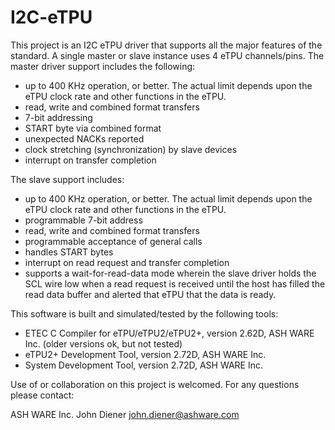 # I2C-eTPU
This project is an I2C eTPU driver that supports all the major features of the standard. A single master or slave instance uses 4 eTPU channels/pins.  The master driver support includes the following:
- up to 400 KHz operation, or better.  The actual limit depends upon the eTPU clock rate and other functions in the eTPU.
- read, write and combined format transfers
- 7-bit addressing
- START byte via combined format
- unexpected NACKs reported
- clock stretching (synchronization) by slave devices
- interrupt on transfer completion

The slave support includes:
- up to 400 KHz operation, or better.  The actual limit depends upon the eTPU clock rate and other functions in the eTPU.
- programmable 7-bit address
- read, write and combined format transfers
- programmable acceptance of general calls
- handles START bytes
- interrupt on read request and transfer completion
- supports a wait-for-read-data mode wherein the slave driver holds the SCL wire low when a read request is received until the host has filled the read data buffer and alerted that eTPU that the data is ready.

This software is built and simulated/tested by the following tools:
- ETEC C Compiler for eTPU/eTPU2/eTPU2+, version 2.62D, ASH WARE Inc. (older versions ok, but not tested)
- eTPU2+ Development Tool, version 2.72D, ASH WARE Inc.
- System Development Tool, version 2.72D, ASH WARE Inc.

Use of or collaboration on this project is welcomed. For any questions please contact:

ASH WARE Inc. John Diener john.diener@ashware.com

